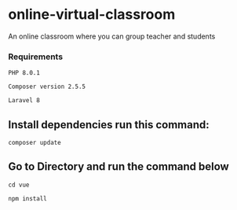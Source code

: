 # online-virtual-classroom
 An online classroom where you can group teacher and students

### Requirements
`PHP 8.0.1`

`Composer version 2.5.5`

`Laravel 8`

## Install dependencies run this command:
`composer update`

## Go to Directory and run the command below
`cd vue`

`npm install`

